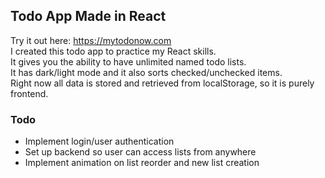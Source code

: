 ## Todo App Made in React
Try it out here: https://mytodonow.com <br>
I created this todo app to practice my React skills. <br>
It gives you the ability to have unlimited named todo lists. <br>
It has dark/light mode and it also sorts checked/unchecked items. <br>
Right now all data is stored and retrieved from localStorage, so it is purely frontend.

### Todo
* Implement login/user authentication
* Set up backend so user can access lists from anywhere
* Implement animation on list reorder and new list creation